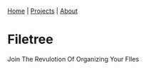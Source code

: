 [Home](/) | [Projects](/projects) | [About](/about)


# Filetree
Join The Revulotion Of Organizing Your FIles
